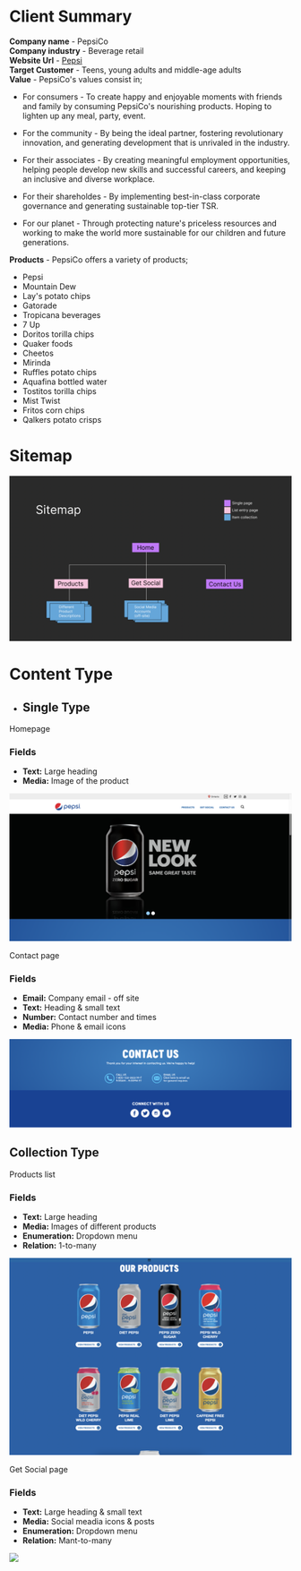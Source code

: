 # Client Summary 

**Company name** - PepsiCo <br/>
**Company industry** - Beverage retail <br/>
**Website Url** - [Pepsi](https://www.pepsi.ca/) <br/>
**Target Customer** - Teens, young adults and middle-age adults <br/>
**Value** - PepsiCo's values consist in; <br/>

*  For consumers - To create happy and enjoyable moments with friends and family by consuming PepsiCo's nourishing products. Hoping to lighten up any meal, party, event. 

* For the community - By being the ideal partner, fostering revolutionary innovation, and generating development that is unrivaled in the industry. 

* For their associates - By creating meaningful employment opportunities, helping people develop new skills and successful careers, and keeping an inclusive and diverse workplace.

* For their shareholdes - By implementing best-in-class corporate governance and generating sustainable top-tier TSR.

* For our planet - Through protecting nature's priceless resources and working to make the world more sustainable for our children and future generations.

**Products** - PepsiCo offers a variety of products; 

* Pepsi
* Mountain Dew
* Lay's potato chips
* Gatorade
* Tropicana beverages
* 7 Up
* Doritos torilla chips
* Quaker foods
* Cheetos
* Mirinda
* Ruffles potato chips
* Aquafina bottled water
* Tostitos torilla chips
* Mist Twist
* Fritos corn chips
* Qalkers potato crisps

# Sitemap

![](/Screenshots/sitemap.png)


# Content Type
- ## **Single Type**
Homepage
### Fields
- **Text:** Large heading
- **Media:** Image of the product

![](/Screenshots/homepage.png)

Contact page
### Fields
- **Email:** Company email - off site
- **Text:** Heading & small text
- **Number:** Contact number and times
- **Media:** Phone & email icons

![](/Screenshots/contact-us.png)


## **Collection Type**

Products list
### Fields
- **Text:** Large heading
- **Media:** Images of different products
- **Enumeration:** Dropdown menu
- **Relation:** 1-to-many

![](/Screenshots/products.png)

Get Social page
### Fields
- **Text:** Large heading & small text
- **Media:** Social meadia icons & posts
- **Enumeration:** Dropdown menu
- **Relation:** Mant-to-many

![](/Screenshots/get-social.png)